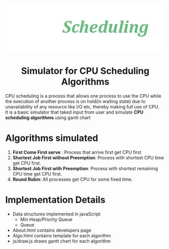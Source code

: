 <p align="center">
<img src="Images/logo.png">
</p>
<h1 align="center">Simulator for CPU Scheduling Algorithms</h1>
CPU scheduling is a process that allows one process to use the CPU while the execution of another process is on hold(in waiting state) due to unavailability of any resource like I/O etc, thereby making full use of CPU.<br>
It is a basic simulator that taked input from user and simulate <b>CPU scheduling algorithms</b> using gantt chart<br>

# Algorithms simulated
1. <b>First Come First serve</b> : Process that arrive first get CPU first
2. <b>Shortest Job First without Preemption</b>: Process with shortest CPU time get CPU first.
3. <b>Shortest Job First with Preemption</b>: Process with shortest remaining CPU time get CPU first.
4. <b>Round Robin</b>: All processes get CPU for some fixed time.

# Implementation Details
- Data structures implemented in javaScript
	- Min Heap/Priority Queue
	- Queue
- About.html contains developers page
- Algo.html contains template for each algorithm
- js/draw.js draws gantt chart for each algorithm